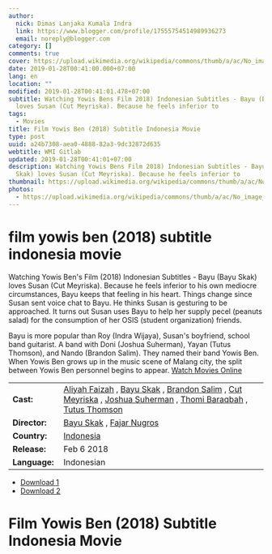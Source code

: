 ```yaml
---
author:
  nick: Dimas Lanjaka Kumala Indra
  link: https://www.blogger.com/profile/17555754514989936273
  email: noreply@blogger.com
category: []
comments: true
cover: https://upload.wikimedia.org/wikipedia/commons/thumb/a/ac/No_image_available.svg/2048px-No_image_available.svg.png
date: 2019-01-28T00:41:00.000+07:00
lang: en
location: ""
modified: 2019-01-28T00:41:01.478+07:00
subtitle: Watching Yowis Bens Film 2018) Indonesian Subtitles - Bayu (Bayu Skak)
  loves Susan (Cut Meyriska). Because he feels inferior to
tags:
  - Movies
title: Film Yowis Ben (2018) Subtitle Indonesia Movie
type: post
uuid: a24b7308-aea0-4888-82a3-9dc32872d635
webtitle: WMI Gitlab
updated: 2019-01-28T00:41:01+07:00
description: Watching Yowis Bens Film 2018) Indonesian Subtitles - Bayu (Bayu
  Skak) loves Susan (Cut Meyriska). Because he feels inferior to
thumbnail: https://upload.wikimedia.org/wikipedia/commons/thumb/a/ac/No_image_available.svg/2048px-No_image_available.svg.png
photos:
  - https://upload.wikimedia.org/wikipedia/commons/thumb/a/ac/No_image_available.svg/2048px-No_image_available.svg.png
---
```


<h1 for="title" class="notranslate">film yowis ben (2018) subtitle indonesia  movie</h1>  <div>  <div class="entry-content entry-content-single" itemprop="description">  <p> <span class="notranslate"> Watching Yowis Ben's Film (2018) Indonesian Subtitles - Bayu (Bayu Skak) loves Susan (Cut Meyriska).</span> <span class="notranslate"> Because he feels inferior to his own mediocre circumstances, Bayu keeps that feeling in his heart.</span> <span class="notranslate"> Things change since Susan sent voice chat to Bayu.</span> <span class="notranslate"> He thinks Susan is gesturing to be approached.</span> <span class="notranslate"> It turns out Susan uses Bayu to help her supply pecel (peanuts salad) for the consumption of her OSIS (student organization) friends.</span> </p>  <p> <span class="notranslate"> Bayu is more popular than Roy (Indra Wijaya), Susan's boyfriend, school band guitarist.</span> <span class="notranslate"> A band with Doni (Joshua Suherman), Yayan (Tutus Thomson), and Nando (Brandon Salim).</span> <span class="notranslate"> They named their band Yowis Ben.</span> <span class="notranslate"> When Yowis Ben grows up in the music scene of Malang city, the split between Yowis Ben personnel begins to appear.</span> <span class="notranslate"> <a href="https://dimaslanjaka.github.io/page/safelink.html?url=aHR0cDovL2RvaW1vdmllLmNvbQ==" target="_blank">Watch Movies Online</a></span> </p>  <table>  <tbody><tr>  <td width="20%"> <span class="notranslate"> <strong>Cast:</strong></span> </td>  <td> <span class="notranslate"> <span><span><a href="http://web-manajemen.blogspot.com/p/search.html?q=cast%20aliyah%20faizah" rel="tag">Aliyah Faizah</a></span></span> , <span><span><a href="http://web-manajemen.blogspot.com/p/search.html?q=cast%20bayu%20skak" rel="tag">Bayu Skak</a></span></span> , <span><span><a href="http://web-manajemen.blogspot.com/p/search.html?q=cast%20brandon%20salim" rel="tag">Brandon Salim</a></span></span> , <span><span><a href="http://web-manajemen.blogspot.com/p/search.html?q=cast%20cut%20meyriska" rel="tag">Cut Meyriska</a></span></span> , <span><span><a href="http://web-manajemen.blogspot.com/p/search.html?q=cast%20joshua%20suherman" rel="tag">Joshua Suherman</a></span></span> , <span><span><a href="http://web-manajemen.blogspot.com/p/search.html?q=cast%20thomi%20baraqbah" rel="tag">Thomi Baraqbah</a></span></span> , <span><span><a href="http://web-manajemen.blogspot.com/p/search.html?q=cast%20tutus%20thomson" rel="tag">Tutus Thomson</a></span></span></span> </td>  </tr>  <tr>  <td width="20%"> <span class="notranslate"> <strong>Director:</strong></span> </td>  <td> <span class="notranslate"> <span><span><a href="http://web-manajemen.blogspot.com/p/search.html?q=director%20bayu%20skak" rel="tag">Bayu Skak</a></span></span> , <span><span><a href="http://web-manajemen.blogspot.com/p/search.html?q=director%20fajar%20nugros" rel="tag">Fajar Nugros</a></span></span></span> </td>  </tr>  <tr>  <td width="20%"> <span class="notranslate"> <strong>Country:</strong></span> </td>  <td> <span class="notranslate"> <span><a href="http://web-manajemen.blogspot.com/p/search.html?q=country%20indonesia" rel="tag">Indonesia</a></span></span> </td>  </tr>  <tr>  <td width="20%"> <span class="notranslate"> <strong>Release:</strong></span> </td>  <td><time itemprop="dateCreated" datetime="2018-02-06T00:00:00+00:00"><span class="notranslate"> <span>Feb 6 2018</span></span> </time></td>  </tr>  <tr>  <td width="20%"> <span class="notranslate"> <strong>Language:</strong></span> </td>  <td> <span class="notranslate"> <span property="inLanguage">Indonesian</span></span> </td>  </tr>  </tbody></table>  <p></p>  <div id="download" class="gmr-download-wrap clearfix"><ul class="list-inline gmr-download-list clearfix">  <li> <a href="https://dimaslanjaka.github.io/page/safelink.html?url=aHR0cHM6Ly9vbG9hZC5zdHJlYW0vZi9wMDNpdUx2WFVLOA==" class="button" rel="nofollow" target="_blank" title="Download link 1 Yowis Ben (2018)"><span class="icon_download" aria-hidden="true"></span></a> <span class="notranslate"> <a href="https://dimaslanjaka.github.io/page/safelink.html?url=aHR0cHM6Ly9vbG9hZC5zdHJlYW0vZi9wMDNpdUx2WFVLOA==" class="button" rel="nofollow" target="_blank" title="Download link 1 Yowis Ben (2018)">Download 1</a></span> </li>  <li> <a href="https://dimaslanjaka.github.io/page/safelink.html?url=aHR0cDovL212ZG93bjIxLmNvbS95b3dpcy1iZW4tMjAxOC8=" class="button" rel="nofollow" target="_blank" title="Download link 2 Yowis Ben (2018)"><span class="icon_download" aria-hidden="true"></span></a> <span class="notranslate"> <a href="https://dimaslanjaka.github.io/page/safelink.html?url=aHR0cDovL212ZG93bjIxLmNvbS95b3dpcy1iZW4tMjAxOC8=" class="button" rel="nofollow" target="_blank" title="Download link 2 Yowis Ben (2018)">Download 2</a></span> </li>  </ul></div>  <div class="gmr-grid idmuvi-core"><div class="row grid-container"><div class="clearfix"></div></div></div>  </div>  <h1 for="title"> <span class="notranslate"> Film Yowis Ben (2018) Subtitle Indonesia Movie</span> </h1>  </div>  <script src="https://codepen.io/dimaslanjaka/pen/aQRrbR.js"></script>